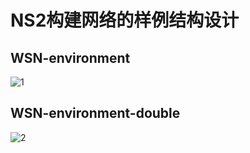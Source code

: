 # NS2构建网络的样例结构设计

## WSN-environment

![1](https://i.loli.net/2019/12/06/JynWtcruXZlNRSO.png)

## WSN-environment-double

![2](https://i.loli.net/2019/12/06/craCBAtuzjJg1s7.png)
